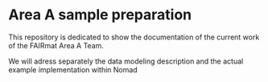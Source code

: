 # Area A sample preparation

This repository is dedicated to show the documentation of the current work of the FAIRmat Area A Team.

We will adress separately the data modeling description and the actual example implementation within Nomad
